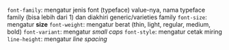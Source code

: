 `font-family`: mengatur jenis font (typeface)
	value-nya, nama typeface family (bisa lebih dari 1) dan diakhiri generic/varieties family 
`font-size`: mengatur **size**
`font-weight`: mengatur berat (thin, light, regular, medium, bold)
`font-variant`: mengatur *small caps*
`font-style`: mengatur cetak miring
`line-height`: mengatur *line spacing*